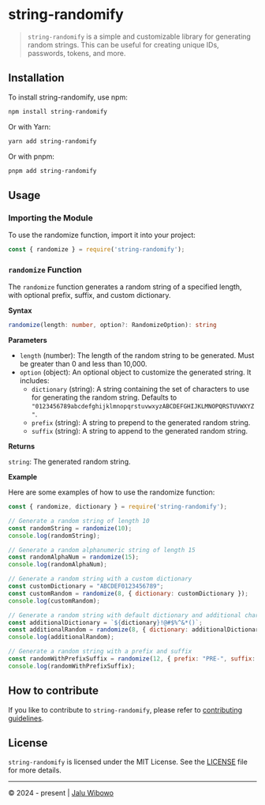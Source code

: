 # string-randomify

> `string-randomify` is a simple and customizable library for generating random strings. This can be useful for creating unique IDs, passwords, tokens, and more.

## Installation

To install string-randomify, use npm:
```sh
npm install string-randomify
```

Or with Yarn:
```sh
yarn add string-randomify
```

Or with pnpm:
```sh
pnpm add string-randomify
```

## Usage

### Importing the Module

To use the randomize function, import it into your project:

```js
const { randomize } = require('string-randomify');
```

### `randomize` Function
The `randomize` function generates a random string of a specified length, with optional prefix, suffix, and custom dictionary.

**Syntax**
```ts
randomize(length: number, option?: RandomizeOption): string
```

**Parameters**
- `length` (number): The length of the random string to be generated. Must be greater than 0 and less than 10,000.
- `option` (object): An optional object to customize the generated string. It includes:
  - `dictionary` (string): A string containing the set of characters to use for generating the random string. Defaults to `"0123456789abcdefghijklmnopqrstuvwxyzABCDEFGHIJKLMNOPQRSTUVWXYZ"`.
  - `prefix` (string): A string to prepend to the generated random string.
  - `suffix` (string): A string to append to the generated random string.

**Returns**

`string`: The generated random string.

**Example**

Here are some examples of how to use the randomize function:

```js
const { randomize, dictionary } = require('string-randomify');

// Generate a random string of length 10
const randomString = randomize(10);
console.log(randomString);

// Generate a random alphanumeric string of length 15
const randomAlphaNum = randomize(15);
console.log(randomAlphaNum);

// Generate a random string with a custom dictionary
const customDictionary = "ABCDEF0123456789";
const customRandom = randomize(8, { dictionary: customDictionary });
console.log(customRandom);

// Generate a random string with default dictionary and additional characters
const additionalDictionary = `${dictionary}!@#$%^&*()`;
const additionalRandom = randomize(8, { dictionary: additionalDictionary });
console.log(additionalRandom);

// Generate a random string with a prefix and suffix
const randomWithPrefixSuffix = randomize(12, { prefix: "PRE-", suffix: "-SUF" });
console.log(randomWithPrefixSuffix);

```

## How to contribute

If you like to contribute to `string-randomify`, please refer to [contributing guidelines][contributing].

## License

`string-randomify` is licensed under the MIT License. See the [LICENSE][license] file for more details.

---

© 2024 - present | [Jalu Wibowo][website]



[license]: /LICENSE
[website]: https://jaluwibowo.id
[contributing]: /CONTRIBUTING.md